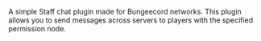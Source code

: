 A simple Staff chat plugin made for Bungeecord networks. This plugin allows you to send messages across servers to players with the specified permission node.
